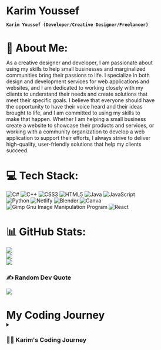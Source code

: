 # Karim Youssef

**`Karim Youssef (Developer/Creative Designer/Freelancer)`**

# 💫 About Me:
As a creative designer and developer, I am passionate about using my skills to help small businesses and marginalized communities bring their passions to life. I specialize in both design and development services for web applications and websites, and I am dedicated to working closely with my clients to understand their needs and create solutions that meet their specific goals. I believe that everyone should have the opportunity to have their voice heard and their ideas brought to life, and I am committed to using my skills to make that happen. Whether I am helping a small business create a website to showcase their products and services, or working with a community organization to develop a web application to support their efforts, I always strive to deliver high-quality, user-friendly solutions that help my clients succeed.


# 💻 Tech Stack:
![C#](https://img.shields.io/badge/c%23-%23239120.svg?style=for-the-badge&logo=c-sharp&logoColor=white) ![C++](https://img.shields.io/badge/c++-%2300599C.svg?style=for-the-badge&logo=c%2B%2B&logoColor=white) ![CSS3](https://img.shields.io/badge/css3-%231572B6.svg?style=for-the-badge&logo=css3&logoColor=white) ![HTML5](https://img.shields.io/badge/html5-%23E34F26.svg?style=for-the-badge&logo=html5&logoColor=white) ![Java](https://img.shields.io/badge/java-%23ED8B00.svg?style=for-the-badge&logo=java&logoColor=white) ![JavaScript](https://img.shields.io/badge/javascript-%23323330.svg?style=for-the-badge&logo=javascript&logoColor=%23F7DF1E) ![Python](https://img.shields.io/badge/python-3670A0?style=for-the-badge&logo=python&logoColor=ffdd54) ![Netlify](https://img.shields.io/badge/netlify-%23000000.svg?style=for-the-badge&logo=netlify&logoColor=#00C7B7) ![Blender](https://img.shields.io/badge/blender-%23F5792A.svg?style=for-the-badge&logo=blender&logoColor=white) ![Canva](https://img.shields.io/badge/Canva-%2300C4CC.svg?style=for-the-badge&logo=Canva&logoColor=white) ![Gimp Gnu Image Manipulation Program](https://img.shields.io/badge/Gimp-657D8B?style=for-the-badge&logo=gimp&logoColor=FFFFFF) ![React](https://img.shields.io/badge/react-%2320232a.svg?style=for-the-badge&logo=react&logoColor=%2361DAFB)
# 📊 GitHub Stats:
![](https://github-readme-stats.vercel.app/api?username=KYoussefTech&theme=dark&hide_border=false&include_all_commits=true&count_private=false)<br/>
![](https://github-readme-streak-stats.herokuapp.com/?user=KYoussefTech&theme=dark&hide_border=false)<br/>
![](https://github-readme-stats.vercel.app/api/top-langs/?username=KYoussefTech&theme=dark&hide_border=false&include_all_commits=true&count_private=false&layout=compact)

### ✍️ Random Dev Quote
![](https://quotes-github-readme.vercel.app/api?type=vetical&theme=radical)

# My Coding Journey

<details>
 <summary><h3>👨‍💻 Karim's Coding Journey</h3></summary>

As a young software developer, my coding journey has been filled with ups and downs, but I have always been driven by my passion for technology and my desire to create solutions that make a difference. I remember the first time I wrote my own program, a simple calculator app, and seeing it come to life on my screen. It was a moment of pure excitement and accomplishment that sparked a fire within me. From then on, I was hooked. I spent countless hours learning new languages and frameworks, building projects, and seeking out opportunities to grow and improve my skills. And through hard work and determination, I was able to land my first software development job, where I have been able to learn from some of the best in the industry and make a real impact on the projects I work on. Looking back on my journey, I am grateful for every challenge and obstacle I faced, as they have helped shape me into the software developer I am today. And I am excited to see where my love of coding will take me in the future.

 
<div class="container">
  <div class="timeline">
    <ul>
      <li>
        <div class="timeline-content">
          <h3 class="date">20th may, 2010</h3>
          <h1>Heading 1</h1>
          <p>Lorem ipsum dolor sit amet consectetur adipisicing elit. Consectetur tempora ab laudantium voluptatibus aut eos placeat laborum, quibusdam exercitationem labore.</p>
        </div>
      </li>
      <li>
        <div class="timeline-content">
          <h3 class="date">20th may, 2010</h3>
          <h1>Heading 2</h1>
          <p>Lorem ipsum dolor sit amet consectetur adipisicing elit. Consectetur tempora ab laudantium voluptatibus aut eos placeat laborum, quibusdam exercitationem labore.</p>
        </div>
      </li>
      <li>
        <div class="timeline-content">
          <h3 class="date">20th may, 2010</h3>
          <h1>Heading 3</h1>
          <p>Lorem ipsum dolor sit amet consectetur adipisicing elit. Consectetur tempora ab laudantium voluptatibus aut eos placeat laborum, quibusdam exercitationem labore.</p>
        </div>
      </li>
      <li>
        <div class="timeline-content">
          <h3 class="date">20th may, 2010</h3>
          <h1>Heading 4</h1>
          <p>Lorem ipsum dolor sit amet consectetur adipisicing elit. Consectetur tempora ab laudantium voluptatibus aut eos placeat laborum, quibusdam exercitationem labore.</p>
        </div>
      </li>
    </ul>
  </div>
</div>
 
<style>
  @import url("https://fonts.googleapis.com/css2?family=Montserrat:wght@300;500&display=swap");

  * {
  margin: 0;
  padding: 0;
  box-sizing: border-box;
}
html {
  font-family: "Montserrat";
}
.container {
  min-height: 100vh;
  width: 100%;
  display: flex;
  align-items: center;
  justify-content: center;
  padding: 100px 0;
  background-color: #111;
}
.timeline {
  width: 80%;
  height: auto;
  max-width: 800px;
  margin: 0 auto;
  position: relative;
}

.timeline ul {
  list-style: none;
}
.timeline ul li {
  padding: 20px;
  background-color: #1e1f22;
  color: white;
  border-radius: 10px;
  margin-bottom: 20px;
}
.timeline ul li:last-child {
  margin-bottom: 0;
}
.timeline-content h1 {
  font-weight: 500;
  font-size: 25px;
  line-height: 30px;
  margin-bottom: 10px;
}
.timeline-content p {
  font-size: 16px;
  line-height: 30px;
  font-weight: 300;
}
.timeline-content .date {
  font-size: 12px;
  font-weight: 300;
  margin-bottom: 10px;
  letter-spacing: 2px;
}
@media only screen and (min-width: 768px) {
  .timeline:before {
    content: "";
    position: absolute;
    top: 0;
    left: 50%;
    transform: translateX(-50%);
    width: 2px;
    height: 100%;
    background-color: gray;
  }
  .timeline ul li {
    width: 50%;
    position: relative;
    margin-bottom: 50px;
  }
  .timeline ul li:nth-child(odd) {
    float: left;
    clear: right;
    transform: translateX(-30px);
    border-radius: 20px 0px 20px 20px;
  }
  .timeline ul li:nth-child(even) {
    float: right;
    clear: left;
    transform: translateX(30px);
    border-radius: 0px 20px 20px 20px;
  }
  .timeline ul li::before {
    content: "";
    position: absolute;
    height: 20px;
    width: 20px;
    border-radius: 50%;
    background-color: gray;
    top: 0px;
  }
  .timeline ul li:nth-child(odd)::before {
    transform: translate(50%, -50%);
    right: -30px;
  }
  .timeline ul li:nth-child(even)::before {
    transform: translate(-50%, -50%);
    left: -30px;
  }
  .timeline-content .date {
    position: absolute;
    top: -30px;
  }
  .timeline ul li:hover::before {
    background-color: aqua;
  }
}
</style>
 
 ---
[![](https://visitcount.itsvg.in/api?id=KYoussefTech&icon=0&color=8)](https://visitcount.itsvg.in)

<!-- Proudly created with GPRM ( https://gprm.itsvg.in ) -->
